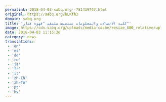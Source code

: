```yaml
---
permalink: 2018-04-03-sabq.org--781439747.html
original: https://sabq.org/bLKfh3
domain: sabq.org
title: 'كلية الاتصالات والمعلومات تستضيف ملتقى "قهوة فنار"'
image: https://cdn.sabq.org/uploads/media-cache/resize_800_relative/uploads/material-file/5ac35fc2ef9d14212d8b45a0/5ac35f0b37934.jpeg
date: 2018-04-03 11:15:20
category: news
translations: 
 - 'en'
 - 'es'
 - 'de'
 - 'ru'
 - 'ja'
 - 'fr'
 - 'it'
 - 'zh-CN'
 - 'zh-TW'
 - 'pt'
 - 'hy'
---
```


